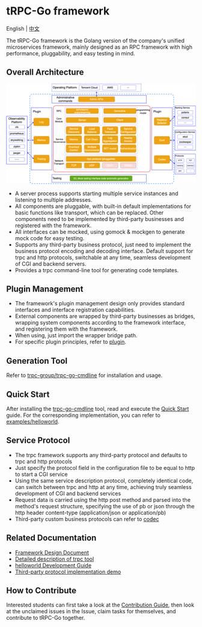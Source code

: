 # tRPC-Go framework

English | [中文](README_CN.md)

The tRPC-Go framework is the Golang version of the company's unified microservices framework, mainly designed as an RPC framework with high performance, pluggability, and easy testing in mind.

## Overall Architecture

![Architecture](.resources/overall.png)

- A server process supports starting multiple service instances and listening to multiple addresses.
- All components are pluggable, with built-in default implementations for basic functions like transport, which can be replaced. Other components need to be implemented by third-party businesses and registered with the framework.
- All interfaces can be mocked, using gomock & mockgen to generate mock code for easy testing.
- Supports any third-party business protocol, just need to implement the business protocol encoding and decoding interface. Default support for trpc and http protocols, switchable at any time, seamless development of CGI and backend servers.
- Provides a trpc command-line tool for generating code templates.

## Plugin Management

- The framework's plugin management design only provides standard interfaces and interface registration capabilities.
- External components are wrapped by third-party businesses as bridges, wrapping system components according to the framework interface, and registering them with the framework.
- When using, just import the wrapper bridge path.
- For specific plugin principles, refer to [plugin](plugin).

## Generation Tool

Refer to [trpc-group/trpc-go-cmdline](https://github.com/trpc-group/trpc-go-cmdline) for installation and usage.

## Quick Start

After installing the [trpc-go-cmdline]((https://github.com/trpc-group/trpc-go-cmdline)) tool, read and execute the [Quick Start]((https://github.com/trpc-group/trpc-go-cmdline#quick-start)) guide. For the corresponding implementation, you can refer to [examples/helloworld]((/examples/helloworld)).

## Service Protocol

- The trpc framework supports any third-party protocol and defaults to trpc and http protocols
- Just specify the protocol field in the configuration file to be equal to http to start a CGI service
- Using the same service description protocol, completely identical code, can switch between trpc and http at any time, achieving truly seamless development of CGI and backend services
- Request data is carried using the http post method and parsed into the method's request structure, specifying the use of pb or json through the http header content-type (application/json or application/pb)
- Third-party custom business protocols can refer to [codec](codec)

## Related Documentation

- [Framework Design Document](https://trpc.group/trpc-go/trpc-wiki)
- [Detailed description of trpc tool](https://trpc.group/trpc-go/trpc-go-cmdline)
- [helloworld Development Guide](examples/helloworld)
- [Third-party protocol implementation demo](https://trpc.group/trpc-go/trpc-codec)

## How to Contribute

Interested students can first take a look at the [Contribution Guide](CONTRIBUTING.md), then look at the unclaimed issues in the Issue, claim tasks for themselves, and contribute to tRPC-Go together.
